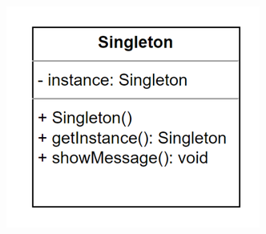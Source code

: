 ![](https://github.com/Pedrolucasrd/Bertoti/blob/b6c3745c562b6dffe6854bd8213ab1291d81ce8f/padroesProjetos/imagens/image.png)
